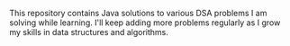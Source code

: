 This repository contains Java solutions to various DSA problems I am solving while learning.
I'll keep adding more problems regularly as I grow my skills in data structures and algorithms.
